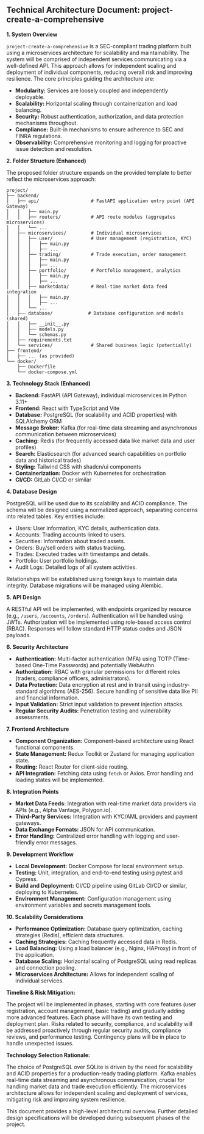 ## Technical Architecture Document: project-create-a-comprehensive

**1. System Overview**

`project-create-a-comprehensive` is a SEC-compliant trading platform built using a microservices architecture for scalability and maintainability.  The system will be comprised of independent services communicating via a well-defined API.  This approach allows for independent scaling and deployment of individual components, reducing overall risk and improving resilience.  The core principles guiding the architecture are:

* **Modularity:**  Services are loosely coupled and independently deployable.
* **Scalability:** Horizontal scaling through containerization and load balancing.
* **Security:**  Robust authentication, authorization, and data protection mechanisms throughout.
* **Compliance:**  Built-in mechanisms to ensure adherence to SEC and FINRA regulations.
* **Observability:** Comprehensive monitoring and logging for proactive issue detection and resolution.

**2. Folder Structure (Enhanced)**

The proposed folder structure expands on the provided template to better reflect the microservices approach:

```
project/
├── backend/
│   ├── api/                   # FastAPI application entry point (API Gateway)
│   │   ├── main.py
│   │   ├── routers/           # API route modules (aggregates microservices)
│   │   └── ...
│   ├── microservices/         # Individual microservices
│   │   ├── user/              # User management (registration, KYC)
│   │   │   ├── main.py
│   │   │   ├── ...
│   │   ├── trading/           # Trade execution, order management
│   │   │   ├── main.py
│   │   │   ├── ...
│   │   ├── portfolio/         # Portfolio management, analytics
│   │   │   ├── main.py
│   │   │   ├── ...
│   │   ├── marketdata/        # Real-time market data feed integration
│   │   │   ├── main.py
│   │   │   ├── ...
│   │   └── ...
│   ├── database/             # Database configuration and models (shared)
│   │   ├── __init__.py
│   │   ├── models.py
│   │   └── schemas.py
│   ├── requirements.txt
│   └── services/              # Shared business logic (potentially)
├── frontend/
│   ├── ... (as provided)
└── docker/
    ├── Dockerfile
    └── docker-compose.yml
```

**3. Technology Stack (Enhanced)**

* **Backend:** FastAPI (API Gateway), individual microservices in Python 3.11+
* **Frontend:** React with TypeScript and Vite
* **Database:** PostgreSQL (for scalability and ACID properties) with SQLAlchemy ORM
* **Message Broker:** Kafka (for real-time data streaming and asynchronous communication between microservices)
* **Caching:** Redis (for frequently accessed data like market data and user profiles)
* **Search:** Elasticsearch (for advanced search capabilities on portfolio data and historical trades)
* **Styling:** Tailwind CSS with shadcn/ui components
* **Containerization:** Docker with Kubernetes for orchestration
* **CI/CD:** GitLab CI/CD or similar

**4. Database Design**

PostgreSQL will be used due to its scalability and ACID compliance.  The schema will be designed using a normalized approach, separating concerns into related tables. Key entities include:

* Users:  User information, KYC details, authentication data.
* Accounts:  Trading accounts linked to users.
* Securities: Information about traded assets.
* Orders:  Buy/sell orders with status tracking.
* Trades:  Executed trades with timestamps and details.
* Portfolio:  User portfolio holdings.
* Audit Logs: Detailed logs of all system activities.

Relationships will be established using foreign keys to maintain data integrity.  Database migrations will be managed using Alembic.

**5. API Design**

A RESTful API will be implemented, with endpoints organized by resource (e.g., `/users`, `/accounts`, `/orders`).  Authentication will be handled using JWTs.  Authorization will be implemented using role-based access control (RBAC).  Responses will follow standard HTTP status codes and JSON payloads.

**6. Security Architecture**

* **Authentication:**  Multi-factor authentication (MFA) using TOTP (Time-based One-Time Passwords) and potentially WebAuthn.
* **Authorization:**  RBAC with granular permissions for different roles (traders, compliance officers, administrators).
* **Data Protection:**  Data encryption at rest and in transit using industry-standard algorithms (AES-256).  Secure handling of sensitive data like PII and financial information.
* **Input Validation:**  Strict input validation to prevent injection attacks.
* **Regular Security Audits:**  Penetration testing and vulnerability assessments.

**7. Frontend Architecture**

* **Component Organization:**  Component-based architecture using React functional components.
* **State Management:**  Redux Toolkit or Zustand for managing application state.
* **Routing:**  React Router for client-side routing.
* **API Integration:**  Fetching data using `fetch` or Axios.  Error handling and loading states will be implemented.

**8. Integration Points**

* **Market Data Feeds:**  Integration with real-time market data providers via APIs (e.g., Alpha Vantage, Polygon.io).
* **Third-Party Services:**  Integration with KYC/AML providers and payment gateways.
* **Data Exchange Formats:**  JSON for API communication.
* **Error Handling:**  Centralized error handling with logging and user-friendly error messages.

**9. Development Workflow**

* **Local Development:**  Docker Compose for local environment setup.
* **Testing:**  Unit, integration, and end-to-end testing using pytest and Cypress.
* **Build and Deployment:**  CI/CD pipeline using GitLab CI/CD or similar, deploying to Kubernetes.
* **Environment Management:**  Configuration management using environment variables and secrets management tools.

**10. Scalability Considerations**

* **Performance Optimization:**  Database query optimization, caching strategies (Redis), efficient data structures.
* **Caching Strategies:**  Caching frequently accessed data in Redis.
* **Load Balancing:**  Using a load balancer (e.g., Nginx, HAProxy) in front of the application.
* **Database Scaling:**  Horizontal scaling of PostgreSQL using read replicas and connection pooling.
* **Microservices Architecture:**  Allows for independent scaling of individual services.

**Timeline & Risk Mitigation:**

The project will be implemented in phases, starting with core features (user registration, account management, basic trading) and gradually adding more advanced features.  Each phase will have its own testing and deployment plan.  Risks related to security, compliance, and scalability will be addressed proactively through regular security audits, compliance reviews, and performance testing.  Contingency plans will be in place to handle unexpected issues.

**Technology Selection Rationale:**

The choice of PostgreSQL over SQLite is driven by the need for scalability and ACID properties for a production-ready trading platform.  Kafka enables real-time data streaming and asynchronous communication, crucial for handling market data and trade execution efficiently.  The microservices architecture allows for independent scaling and deployment of services, mitigating risk and improving system resilience.


This document provides a high-level architectural overview.  Further detailed design specifications will be developed during subsequent phases of the project.

